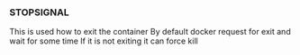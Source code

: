 ### STOPSIGNAL
This is used how to exit the container
By default docker request for exit and wait for some time 
If it is not exiting it can force kill 